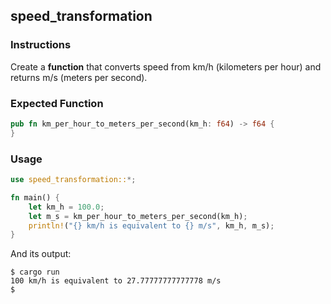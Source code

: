 ## speed_transformation

### Instructions

Create a **function** that converts speed from km/h (kilometers per hour) and returns m/s (meters per second).

### Expected Function

```rust
pub fn km_per_hour_to_meters_per_second(km_h: f64) -> f64 {
}
```

### Usage

```rust
use speed_transformation::*;

fn main() {
    let km_h = 100.0;
    let m_s = km_per_hour_to_meters_per_second(km_h);
    println!("{} km/h is equivalent to {} m/s", km_h, m_s);
}
```

And its output:

```console
$ cargo run
100 km/h is equivalent to 27.77777777777778 m/s
$
```
